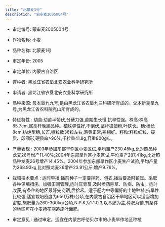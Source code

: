 ```yaml
---
title: "北蒙麦1号"
description: "蒙审麦2005004号"
---
```

* 审定编号:  蒙审麦2005004号

*  作物名称:  小麦

*  品种名称:  北蒙麦1号

*  审定年份:  2005

*  审定单位:  内蒙古自治区

* 育种者:  黑龙江省农垦北安农业科学研究所

*  申请者:  黑龙江省农垦北安农业科学研究所

*  品种来源:  母本垦九九号,是由黑龙江省农垦九三科研所育成的。父本新克旱九号,为黑龙江省农科院克山所育成的。

*  特征特性 : 
幼苗:幼苗半葡伏,分蘖力强,苗期生长慢,抗旱性强。株高:株高85.7cm,属高杆晚熟品种。植株弹性好,不倒伏,茎秆披蜡粉,叶狭长。穗:穗长8cm,纺缍型穗,长芒,穗粒数36粒左右,落黄正常,熟相好。籽粒:籽粒红粒、硬质、卵圆形,硬质率>90%,千粒重41.8g,容重800g/L。
 
*  产量表现 : 
2003年参加东部旱作区小麦区试,平均亩产230.45kg,比对照品种龙麦26号增产11.40%;2004年东部旱作区小麦区试,平均亩产287.41kg,比对照品种龙麦26号增产14.45%。2004年参加东部旱作区小麦生产试验,平均产量为268.93kg,比对照龙麦26增产23.91公斤,增产9.76%。

*  栽培技术要点 : 
适时早播,播前种子一定要拌药、包衣,播后要及时镇压。采取各种保墒措施。加强田间管理,适时压青苗,及时喷药除草、防病、防虫。适时收获,有条件的地区最好先刈晒,后拾禾。适于肥力中等偏好的土地种植,抗旱性比较强,适宜栽培密度为650万株/公顷,在内蒙古自治区干旱地区可以适当增加密度,施肥量为260-300kg/公顷,N:P:K为1:1:0.3,以基肥为主,种肥为辅,有条件的地区可在小麦扬花期追施叶面肥。

*  审定意见 : 
通过审定，适宜在内蒙古呼伦贝尔市的小麦旱作地区种植
